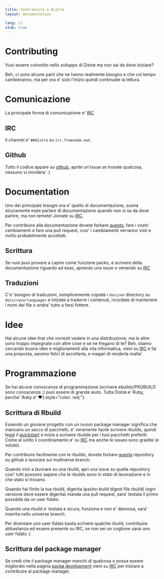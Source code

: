 ```yaml
---
title: Contribuire a Distrø
layout: documentation

lang: it
stub: true
---
```


Contributing
============
Vuoi essere coinvolto nello sviluppo di Distrø ma non sai da dove iniziare?

Beh, ci sono alcune parti che ne hanno realmente bisogno e che col tempo cambieranno, ma per ora e' solo l'inizio
quindi continuate la lettura.

Comunicazione
=============
La principale forma di comunicazione e'  [IRC](#irc)

IRC
---
Il channel e' `##distro` su `irc.freenode.net`.

Github
------
Tutto il codice appare su [github](http://github.com/distro), aprite un'issue se trovate qualcosa,
nessuno vi mordera' :)

Documentation
=============
Uno dei principale bisogni ora e' quello di documentazione, suona sicuramente male parlare di documentazione
quando non si sa da dove partire, ma non temete! Joinate su  [IRC](#irc).

Per contribuire alla documentazione dovete forkare [questo](https://github.com/distro/distro.github.com),
fare i vostri cambiamenti e fare una pull request, cosi' i cambiamenti verranno visti e molto probabilmente accettati.

Scrittura
---------
Se vuoi puoi provare a capire come funzione packo, e scrivere della documentazione riguardo ad esso,
aprendo una issue o venendo su [IRC](#irc)

Traduzioni
----------
C'e' bisogno di traduzioni, semplicemente copiate i `docs/en` directory su `docs/<yourlanguage>`
e iniziate a tradurre i contenuti, ricordate di mantenere i nomi dei file o andra' tutto a farsi fottere.

Idee
====
Hai alcune idee that che vorresti vedere in una distribuzione, ma le altre sono troppo impegnate
con altre cose e se ne fregano di te? Beh, stiamo cercando buone idee e miglioramenti alla vita informatica,
vieni su [IRC](#irc) e fai una proposta, saremo felici di ascoltarla, e magari di renderla realta'.

Programmazione
==============
Se hai alcune conoscenze di programmazione (scrivere ebuilds/PKGBUILD sono conoscenze ;) puoi essere di grande aiuto.
Tutta Distrø e' Ruby, perche' Ruby e' 
**♥**{:style="color: red;"}.

Scrittura di Rbuild
-------------------
Essendo un giovane progetto con un nuovo package manager significa che mancano un sacco di pacchetti,
e' veramente facile scrivere rbuilds, quindi leggi il [quickstart](/docs/packo/quickstart.html) e inizia a scrivere rbuilds per i tuoi pacchetti preferiti.
Come al solito il coordinamento e' su [IRC](#irc) ma anche le issues sono gradite (e volute).

Per contribuire facilmente con le rbuilds, dovete forkare [questa](https://github.com/distro/source) repository
su github e lavorare sul multiverse branch.

Quando inizi a lavorare su una rbuild, apri una issue su quella repository cosi' tutti possono sapere che le rbuilds
sono in stato di lavorazione e in che stato si trovano.

Quando hai finito la tua rbuild, digerita (packo-build digest file.rbuild) (ogni versione deve essere digerita) 
manda una pull request, sara' testata il primo possibile da un user fidato.

Quando una rbuild e' testata e sicura, funziona e non e' dannosa, sara' inserita nello universe
branch.

Per diventare uno user fidato basta scrivere qualche rbuild, contribuire abbastanza ed essere presente su IRC, se non sei un coglione
sarai uno user fidato :)

Scrittura del package manager
-----------------------------
Se credi che il package manager manchi di qualcosa o possa essere migliorato nella pagina
[packø development](/docs/packo/development/index.html) vieni su [IRC](#irc) per iniziare a contribuire al package manager.
